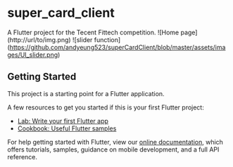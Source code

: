 


# super_card_client

A Flutter project for the Tecent Fittech competition.
![Home page] (http://url/to/img.png)
![slider function] (https://github.com/andyeung523/superCardClient/blob/master/assets/images/UI_slider.png)



## Getting Started

This project is a starting point for a Flutter application.

A few resources to get you started if this is your first Flutter project:

- [Lab: Write your first Flutter app](https://flutter.dev/docs/get-started/codelab)
- [Cookbook: Useful Flutter samples](https://flutter.dev/docs/cookbook)

For help getting started with Flutter, view our
[online documentation](https://flutter.dev/docs), which offers tutorials,
samples, guidance on mobile development, and a full API reference.
